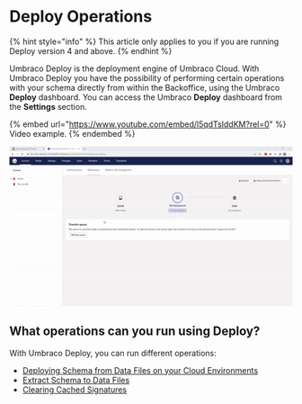 # Deploy Operations

{% hint style="info" %}
This article only applies to you if you are running Deploy version 4 and above.
{% endhint %}

Umbraco Deploy is the deployment engine of Umbraco Cloud. With Umbraco Deploy you have the possibility of performing certain operations with your schema directly from within the Backoffice, using the Umbraco **Deploy** dashboard. You can access the Umbraco **Deploy** dashboard from the **Settings** section.

{% embed url="https://www.youtube.com/embed/l5qdTsIddKM?rel=0" %}
Video example.
{% endembed %}

![Locating the deploy dashboard](../../.gitbook/assets/locate-deploy-dashboard-v10.gif)

## What operations can you run using Deploy?

With Umbraco Deploy, you can run different operations:

* [Deploying Schema from Data Files on your Cloud Environments](deploy-schema.md)
* [Extract Schema to Data Files](extract-schema-to-data-files.md)
* [Clearing Cached Signatures](clearing-cached-signatures.md)
